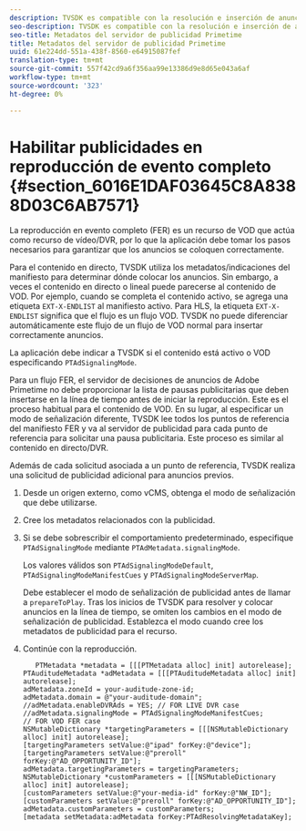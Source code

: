 ```yaml
---
description: TVSDK es compatible con la resolución e inserción de anuncios para VOD y flujos en directo/lineal.
seo-description: TVSDK es compatible con la resolución e inserción de anuncios para VOD y flujos en directo/lineal.
seo-title: Metadatos del servidor de publicidad Primetime
title: Metadatos del servidor de publicidad Primetime
uuid: 61e224dd-551a-438f-8560-e64915087fef
translation-type: tm+mt
source-git-commit: 557f42cd9a6f356aa99e13386d9e8d65e043a6af
workflow-type: tm+mt
source-wordcount: '323'
ht-degree: 0%

---
```



# Habilitar publicidades en reproducción de evento completo {#section_6016E1DAF03645C8A8388D03C6AB7571}

La reproducción en evento completo (FER) es un recurso de VOD que actúa como recurso de vídeo/DVR, por lo que la aplicación debe tomar los pasos necesarios para garantizar que los anuncios se coloquen correctamente.

Para el contenido en directo, TVSDK utiliza los metadatos/indicaciones del manifiesto para determinar dónde colocar los anuncios. Sin embargo, a veces el contenido en directo o lineal puede parecerse al contenido de VOD. Por ejemplo, cuando se completa el contenido activo, se agrega una etiqueta `EXT-X-ENDLIST` al manifiesto activo. Para HLS, la etiqueta `EXT-X-ENDLIST` significa que el flujo es un flujo VOD. TVSDK no puede diferenciar automáticamente este flujo de un flujo de VOD normal para insertar correctamente anuncios.

La aplicación debe indicar a TVSDK si el contenido está activo o VOD especificando `PTAdSignalingMode`.

Para un flujo FER, el servidor de decisiones de anuncios de Adobe Primetime no debe proporcionar la lista de pausas publicitarias que deben insertarse en la línea de tiempo antes de iniciar la reproducción. Este es el proceso habitual para el contenido de VOD. En su lugar, al especificar un modo de señalización diferente, TVSDK lee todos los puntos de referencia del manifiesto FER y va al servidor de publicidad para cada punto de referencia para solicitar una pausa publicitaria. Este proceso es similar al contenido en directo/DVR.

Además de cada solicitud asociada a un punto de referencia, TVSDK realiza una solicitud de publicidad adicional para anuncios previos.

1. Desde un origen externo, como vCMS, obtenga el modo de señalización que debe utilizarse.
1. Cree los metadatos relacionados con la publicidad.
1. Si se debe sobrescribir el comportamiento predeterminado, especifique `PTAdSignalingMode` mediante `PTAdMetadata.signalingMode`.

   Los valores válidos son `PTAdSignalingModeDefault`, `PTAdSignalingModeManifestCues` y `PTAdSignalingModeServerMap`.

   Debe establecer el modo de señalización de publicidad antes de llamar a `prepareToPlay`. Tras los inicios de TVSDK para resolver y colocar anuncios en la línea de tiempo, se omiten los cambios en el modo de señalización de publicidad. Establezca el modo cuando cree los metadatos de publicidad para el recurso.

1. Continúe con la reproducción.

   ```
      PTMetadata *metadata = [[[PTMetadata alloc] init] autorelease]; 
   PTAuditudeMetadata *adMetadata = [[[PTAuditudeMetadata alloc] init] autorelease]; 
   adMetadata.zoneId = your-auditude-zone-id; 
   adMetadata.domain = @"your-auditude-domain"; 
   //adMetadata.enableDVRAds = YES; // FOR LIVE DVR case 
   //adMetadata.signalingMode = PTAdSignalingModeManifestCues;  
   // FOR VOD FER case 
   NSMutableDictionary *targetingParameters = [[[NSMutableDictionary alloc] init] autorelease]; 
   [targetingParameters setValue:@"ipad" forKey:@"device"]; 
   [targetingParameters setValue:@"preroll" forKey:@"AD_OPPORTUNITY_ID"]; 
   adMetadata.targetingParameters = targetingParameters; 
   NSMutableDictionary *customParameters = [[[NSMutableDictionary alloc] init] autorelease]; 
   [customParameters setValue:@"your-media-id" forKey:@"NW_ID"]; 
   [customParameters setValue:@"preroll" forKey:@"AD_OPPORTUNITY_ID"]; 
   adMetadata.customParameters = customParameters; 
   [metadata setMetadata:adMetadata forKey:PTAdResolvingMetadataKey]; 
   ```
